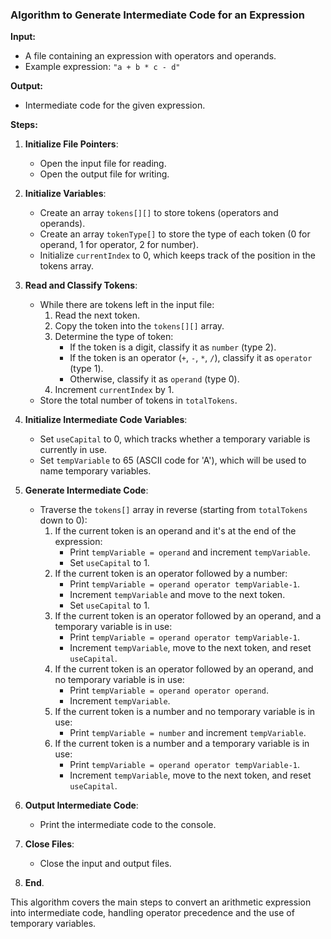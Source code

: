 ### Algorithm to Generate Intermediate Code for an Expression

**Input:** 
- A file containing an expression with operators and operands.
- Example expression: `"a + b * c - d"`

**Output:** 
- Intermediate code for the given expression.

**Steps:**

1. **Initialize File Pointers**:
   - Open the input file for reading.
   - Open the output file for writing.

2. **Initialize Variables**:
   - Create an array `tokens[][]` to store tokens (operators and operands).
   - Create an array `tokenType[]` to store the type of each token (0 for operand, 1 for operator, 2 for number).
   - Initialize `currentIndex` to 0, which keeps track of the position in the tokens array.

3. **Read and Classify Tokens**:
   - While there are tokens left in the input file:
     1. Read the next token.
     2. Copy the token into the `tokens[][]` array.
     3. Determine the type of token:
        - If the token is a digit, classify it as `number` (type 2).
        - If the token is an operator (`+`, `-`, `*`, `/`), classify it as `operator` (type 1).
        - Otherwise, classify it as `operand` (type 0).
     4. Increment `currentIndex` by 1.
   - Store the total number of tokens in `totalTokens`.

4. **Initialize Intermediate Code Variables**:
   - Set `useCapital` to 0, which tracks whether a temporary variable is currently in use.
   - Set `tempVariable` to 65 (ASCII code for 'A'), which will be used to name temporary variables.

5. **Generate Intermediate Code**:
   - Traverse the `tokens[]` array in reverse (starting from `totalTokens` down to 0):
     1. If the current token is an operand and it's at the end of the expression:
        - Print `tempVariable = operand` and increment `tempVariable`.
        - Set `useCapital` to 1.
     2. If the current token is an operator followed by a number:
        - Print `tempVariable = operand operator tempVariable-1`.
        - Increment `tempVariable` and move to the next token.
        - Set `useCapital` to 1.
     3. If the current token is an operator followed by an operand, and a temporary variable is in use:
        - Print `tempVariable = operand operator tempVariable-1`.
        - Increment `tempVariable`, move to the next token, and reset `useCapital`.
     4. If the current token is an operator followed by an operand, and no temporary variable is in use:
        - Print `tempVariable = operand operator operand`.
        - Increment `tempVariable`.
     5. If the current token is a number and no temporary variable is in use:
        - Print `tempVariable = number` and increment `tempVariable`.
     6. If the current token is a number and a temporary variable is in use:
        - Print `tempVariable = operand operator tempVariable-1`.
        - Increment `tempVariable`, move to the next token, and reset `useCapital`.

6. **Output Intermediate Code**:
   - Print the intermediate code to the console.

7. **Close Files**:
   - Close the input and output files.

8. **End**.

This algorithm covers the main steps to convert an arithmetic expression into intermediate code, handling operator precedence and the use of temporary variables.
